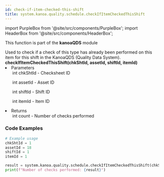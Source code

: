 ```yaml
---
id: check-if-item-checked-this-shift
title: system.kanoa.quality.schedule.checkIfItemCheckedThisShift
---
```


import PurpleBox from '@site/src/components/PurpleBox';
import HeaderBox from '@site/src/components/HeaderBox';

<PurpleBox>This function is part of the <b>kanoaQDS</b> module</PurpleBox>

<HeaderBox header="Description">
  Used to check if a check of this type has already been performed on this item for this shift in the KanoaQDS (Quality Data System).
</HeaderBox>

<HeaderBox header="Syntax">
  <b>checkIfItemCheckedThisShift(chkShtId, assetId, shiftId, itemId)</b>
  <li>Parameters<br />
    <ul>int chkShtId - Checksheet ID</ul>
    <ul>int assetId - Asset ID</ul>
    <ul>int shiftId - Shift ID</ul>
    <ul>int itemId - Item ID</ul>
  </li>
  <li>Returns<br />
    <ul>int count - Number of checks performed</ul>
  </li>
</HeaderBox>

### Code Examples

```python
# Example usage
chkShtId = 1
assetId = 18
shiftId = 1
itemId = 1

result = system.kanoa.quality.schedule.checkIfItemCheckedThisShift(chkShtId, assetId, shiftId, itemId)
print(f"Number of checks performed: {result}")